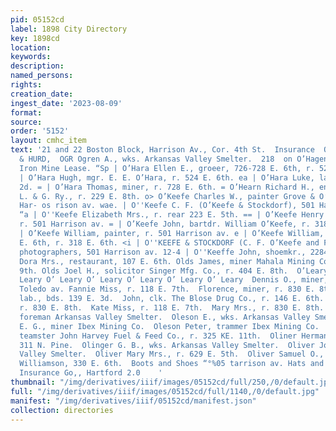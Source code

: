 ```yaml
---
pid: 05152cd
label: 1898 City Directory
key: 1898cd
location: 
keywords: 
description: 
named_persons: 
rights: 
creation_date: 
ingest_date: '2023-08-09'
format: 
source: 
order: '5152'
layout: cmhc_item
text: '21 and 22 Boston Block, Harrison Av., Cor. 4th St.  Insurance  OLI  MILNER
  & HURD,  OGR Ogren A., wks. Arkansas Valley Smelter.  218  on O’Hagen Patrick, miner
  Iron Mine Lease. “Sp | O’Hara Ellen E., groeer, 726-728 E. 6th, r. 524 E. 6th. wax,
  | O’Hara Hugh, mgr. E. E. O’Hara, r. 524 E. 6th. ea | O’Hara Luke, lab. r. 110 E.
  2d. = | O’Hara Thomas, miner, r. 728 E. 6th. = O’Hearn Richard H., engineer D.,
  L. & G. Ry., r. 229 E. 8th. o> O’Keefe Charles W., painter Grove & O’Keefe, r. 501
  Har- os rison av. wae. | O''Keefe C. F. (O’Keefe & Stockdorf), 501 Harrison av.
  “a | O''Keefe Elizabeth Mrs., r. rear 223 E. 5th. == | O’Keefe Henry (Grove & O’Keefe),
  r. 501 Harrison av. = | O’Keefe John, bartdr. William O’Keefe, r. 318 E. 6th. ©.
  | O’Keefe William, painter, r. 501 Harrison av. e | O’Keefe William, saloon, 324
  E. 6th, r. 318 E. 6th. <i | O''KEEFE & STOCKDORF (C. F. O’Keefe and Fred T. a8 Stockdorf),
  photographers, 501 Harrison av. 12-4 | O''Keeffe John, shoemkr., 2284 E. 6th.  Old
  Dora Mrs., restaurant, 107 E. 6th. Olds James, miner Mahala Mining Co., r. 509 E.
  9th. Olds Joel H., solicitor Singer Mfg. Co., r. 404 E. 8th.  O’Leary O’ Leary O’
  Leary O’ Leary O’ Leary O’ Leary O’ Leary O’ Leary  Dennis O., miner, r. 122 N.
  Toledo av. Fannie Miss, r. 118 E. 7th.  Florence, miner, r. 830 E. 8th.  James,
  lab., bds. 139 E. 3d.  John, clk. The Blose Drug Co., r. 146 E. 6th. John P., miner,
  r. 830 E. 8th.  Kate Miss, r. 118 E. 7th.  Mary Mrs., r. 830 E. 8th.  Oleson Charles,
  foreman Arkansas Valley Smelter.  Oleson E., wks. Arkansas Valley Smelter.  Oleson
  E. G., miner Ibex Mining Co.  Oleson Peter, trammer Ibex Mining Co.  Oleson William,
  teamster John Harvey Fuel & Feed Co., r. 325 KE. 11th.  Oliner Herman, lab., r.
  311 N. Pine.  Olinger G. B., wks. Arkansas Valley Smelter.  Oliver John, wks. Arkansas
  Valley Smelter.  Oliver Mary Mrs., r. 629 E. 5th.  Oliver Samuel O., clk. M. E.
  Williamson, 330 E. 6th.  Boots and Shoes “°%05 tarrison av. Hats and Caps  Pheenix
  Insurance Go,, Hartford 2.0    '
thumbnail: "/img/derivatives/iiif/images/05152cd/full/250,/0/default.jpg"
full: "/img/derivatives/iiif/images/05152cd/full/1140,/0/default.jpg"
manifest: "/img/derivatives/iiif/05152cd/manifest.json"
collection: directories
---
```

